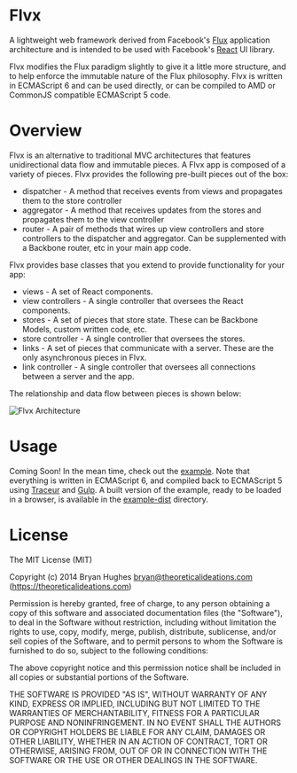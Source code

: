 Flvx
====

A lightweight web framework derived from Facebook's [Flux](http://facebook.github.io/react/docs/flux-overview.html)
application architecture and is intended to be used with Facebook's [React](http://facebook.github.io/react/) UI library.

Flvx modifies the Flux paradigm slightly to give it a little more structure, and to help enforce the immutable nature
of the Flux philosophy. Flvx is written in ECMAScript 6 and can be used directly, or can be compiled to AMD or CommonJS
compatible ECMAScript 5 code.

# Overview

Flvx is an alternative to traditional MVC architectures that features unidirectional data flow and immutable pieces.
A Flvx app is composed of a variety of pieces. Flvx provides the following pre-built pieces out of the box:

- dispatcher - A method that receives events from views and propagates them to the store controller
- aggregator - A method that receives updates from the stores and propagates them to the view controller
- router - A pair of methods that wires up view controllers and store controllers to the dispatcher and aggregator. Can be supplemented with a Backbone router, etc in your main app code.

Flvx provides base classes that you extend to provide functionality for your app:

- views - A set of React components.
- view controllers - A single controller that oversees the React components.
- stores - A set of pieces that store state. These can be Backbone Models, custom written code, etc.
- store controller - A single controller that oversees the stores.
- links - A set of pieces that communicate with a server. These are the only asynchronous pieces in Flvx.
- link controller - A single controller that oversees all connections between a server and the app.

The relationship and data flow between pieces is shown below:

![Flvx Architecture](https://theoreticalideations.com/static/flvx.png)

# Usage

Coming Soon! In the mean time, check out the [example](example). Note that everything is written in ECMAScript 6, and compiled back
to ECMAScript 5 using [Traceur](https://github.com/google/traceur-compiler/wiki/GettingStarted) and [Gulp](http://gulpjs.com/). A built version of the example, ready to be loaded in a browser, is
available in the [example-dist](example-dist) directory.

License
=======

The MIT License (MIT)

Copyright (c) 2014 Bryan Hughes bryan@theoreticalideations.com (https://theoreticalideations.com)

Permission is hereby granted, free of charge, to any person obtaining a copy
of this software and associated documentation files (the "Software"), to deal
in the Software without restriction, including without limitation the rights
to use, copy, modify, merge, publish, distribute, sublicense, and/or sell
copies of the Software, and to permit persons to whom the Software is
furnished to do so, subject to the following conditions:

The above copyright notice and this permission notice shall be included in
all copies or substantial portions of the Software.

THE SOFTWARE IS PROVIDED "AS IS", WITHOUT WARRANTY OF ANY KIND, EXPRESS OR
IMPLIED, INCLUDING BUT NOT LIMITED TO THE WARRANTIES OF MERCHANTABILITY,
FITNESS FOR A PARTICULAR PURPOSE AND NONINFRINGEMENT. IN NO EVENT SHALL THE
AUTHORS OR COPYRIGHT HOLDERS BE LIABLE FOR ANY CLAIM, DAMAGES OR OTHER
LIABILITY, WHETHER IN AN ACTION OF CONTRACT, TORT OR OTHERWISE, ARISING FROM,
OUT OF OR IN CONNECTION WITH THE SOFTWARE OR THE USE OR OTHER DEALINGS IN
THE SOFTWARE.